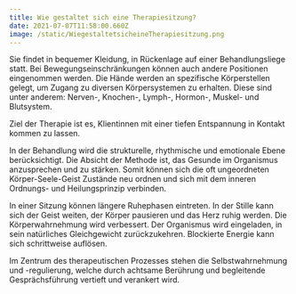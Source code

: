 ```yaml
---
title: Wie gestaltet sich eine Therapiesitzung?
date: 2021-07-07T11:58:00.660Z
image: /static/WiegestaltetsicheineTherapiesitzung.png
---
```

Sie findet in bequemer Kleidung, in Rückenlage auf einer Behandlungsliege statt. Bei Bewegungseinschränkungen können auch andere Positionen eingenommen werden. Die Hände werden an spezifische Körperstellen gelegt, um Zugang zu diversen Körpersystemen zu erhalten. Diese sind unter anderem: Nerven-, Knochen-, Lymph-, Hormon-, Muskel- und Blutsystem.

Ziel der Therapie ist es, Klientinnen mit einer tiefen Entspannung in Kontakt kommen zu lassen.

In der Behandlung wird die strukturelle, rhythmische und emotionale Ebene berücksichtigt. Die Absicht der Methode ist, das Gesunde im Organismus anzusprechen und zu stärken. Somit können sich die oft ungeordneten Körper-Seele-Geist Zustände neu ordnen und sich mit dem inneren Ordnungs- und Heilungsprinzip verbinden.

In einer Sitzung können längere Ruhephasen eintreten. In der Stille kann sich der Geist weiten, der Körper pausieren und das Herz ruhig werden. Die Körperwahrnehmung wird verbessert. Der Organismus wird eingeladen, in sein natürliches Gleichgewicht zurückzukehren. Blockierte Energie kann sich schrittweise auflösen.

Im Zentrum des therapeutischen Prozesses stehen die Selbstwahrnehmung und -regulierung, welche durch achtsame Berührung und begleitende Gesprächsführung vertieft und verankert wird.